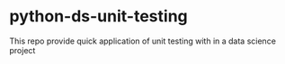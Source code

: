 # python-ds-unit-testing
This repo provide quick application of unit testing with in a data science project

